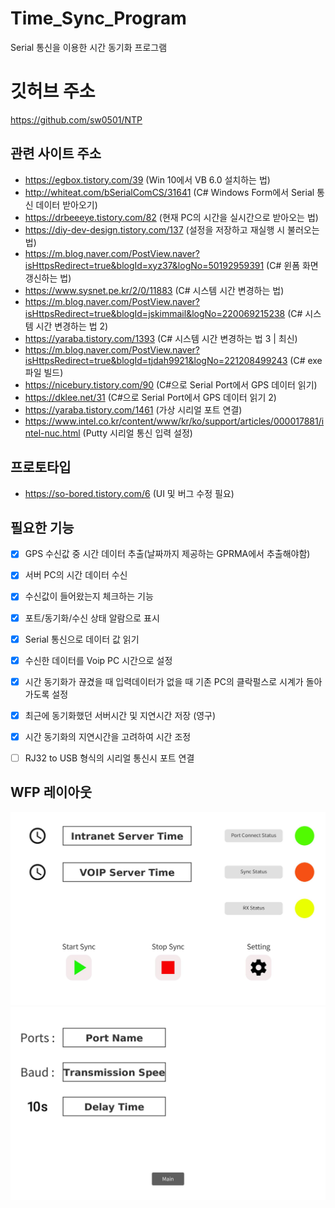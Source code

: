 # Time_Sync_Program
Serial 통신을 이용한 시간 동기화 프로그램

# 깃허브 주소
https://github.com/sw0501/NTP

## 관련 사이트 주소
* https://egbox.tistory.com/39 (Win 10에서 VB 6.0 설치하는 법)
* http://whiteat.com/bSerialComCS/31641 (C# Windows Form에서 Serial 통신 데이터 받아오기)
* https://drbeeeye.tistory.com/82 (현재 PC의 시간을 실시간으로 받아오는 법)
* https://diy-dev-design.tistory.com/137 (설정을 저장하고 재실행 시 불러오는 법)
* https://m.blog.naver.com/PostView.naver?isHttpsRedirect=true&blogId=xyz37&logNo=50192959391 (C# 윈폼 화면 갱신하는 법)
* https://www.sysnet.pe.kr/2/0/11883 (C# 시스템 시간 변경하는 법)
* https://m.blog.naver.com/PostView.naver?isHttpsRedirect=true&blogId=jskimmail&logNo=220069215238 (C# 시스템 시간 변경하는 법 2)
* https://yaraba.tistory.com/1393 (C# 시스템 시간 변경하는 법 3 | 최신)
* https://m.blog.naver.com/PostView.naver?isHttpsRedirect=true&blogId=tjdah9921&logNo=221208499243 (C# exe 파일 빌드)
* https://nicebury.tistory.com/90 (C#으로 Serial Port에서 GPS 데이터 읽기)
* https://dklee.net/31 (C#으로 Serial Port에서 GPS 데이터 읽기 2)
* https://yaraba.tistory.com/1461 (가상 시리얼 포트 연결)
* https://www.intel.co.kr/content/www/kr/ko/support/articles/000017881/intel-nuc.html (Putty 시리얼 통신 입력 설정)

## 프로토타입
* https://so-bored.tistory.com/6 (UI 및 버그 수정 필요)

## 필요한 기능
- [X] GPS 수신값 중 시간 데이터 추출(날짜까지 제공하는 GPRMA에서 추출해야함)
- [X] 서버 PC의 시간 데이터 수신
- [X] 수신값이 들어왔는지 체크하는 기능
- [X] 포트/동기화/수신 상태 알람으로 표시
- [X] Serial 통신으로 데이터 값 읽기
- [X] 수신한 데이터를 Voip PC 시간으로 설정
- [X] 시간 동기화가 끊겼을 때 입력데이터가 없을 때 기존 PC의 클락펄스로 시계가 돌아가도록 설정
- [X] 최근에 동기화했던 서버시간 및 지연시간 저장 (영구)
- [X] 시간 동기화의 지연시간을 고려하여 시간 조정
- [ ] RJ32 to USB 형식의 시리얼 통신시 포트 연결


## WFP 레이아웃
![Layout](./img/Main.jpg)
![Layout](./img/Setting.jpg)